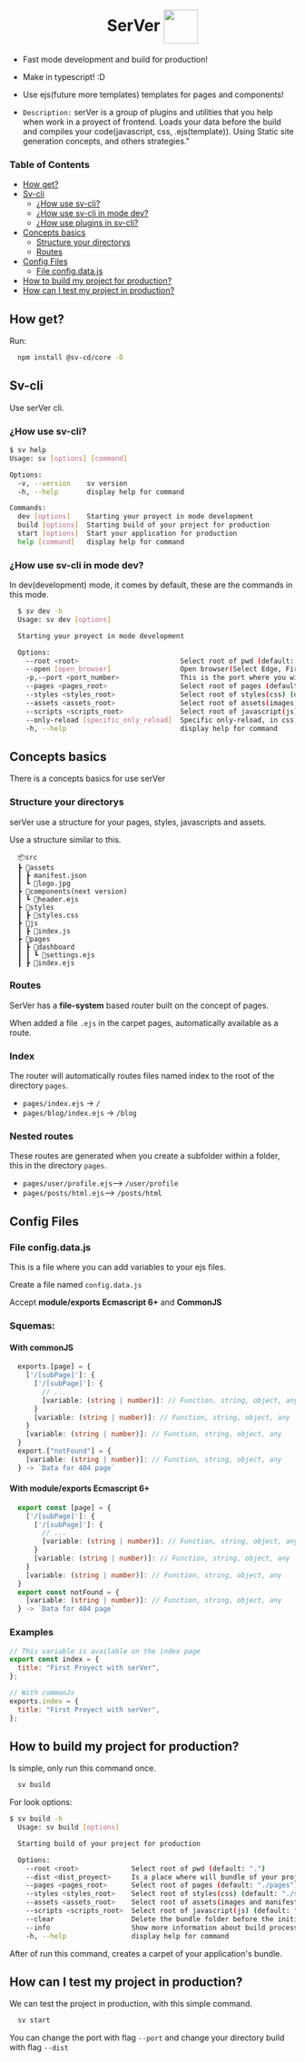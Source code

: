 <h1 align='center'> SerVer <img align='center' src='https://i.postimg.cc/25XSjsLP/logo-sv.png' width="60" /></h1>

- Fast mode development and build for production!
- Make in typescript! :D
- Use ejs(future more templates) templates for pages and components!

- `Description:` serVer is a group of plugins and utilities that you help when work in a proyect of frontend. Loads your data before the build and compiles your code(javascript, css, .ejs(template)). Using Static site generation concepts, and others strategies."

### Table of Contents

- [How get?][1]
- [Sv-cli][2]
  - [¿How use sv-cli?][3]
  - [¿How use sv-cli in mode dev?][4]
  - [¿How use plugins in sv-cli?][5]
- [Concepts basics][6]
  - [Structure your directorys][7]
  - [Routes][8]
- [Config Files][9]
  - [File config.data.js][10]
- [How to build my project for production?][11]
- [How can I test my project in production?][12]

## How get?

Run:

```sh
  npm install @sv-cd/core -D
```

## Sv-cli

Use serVer cli.

### ¿How use sv-cli?

```sh
$ sv help
Usage: sv [options] [command]

Options:
  -v, --version    sv version
  -h, --help       display help for command

Commands:
  dev [options]    Starting your proyect in mode development
  build [options]  Starting build of your project for production
  start [options]  Start your application for production
  help [command]   display help for command
```

### ¿How use sv-cli in mode dev?

In dev(development) mode, it comes by default, these are the commands in this mode.

```sh
  $ sv dev -h
  Usage: sv dev [options]

  Starting your proyect in mode development

  Options:
    --root <root>                         Select root of pwd (default: ".")
    --open [open_browser]                 Open browser(Select Edge, Firefox, Opera(If you use opera GX  it will automatically open it) or Chrome) (default: false)
    -p,--port <port_number>               This is the port where you will work in development mode (default: "5000")
    --pages <pages_root>                  Select root of pages (default: "./pages")
    --styles <styles_root>                Select root of styles(css) (default: "./src/styles")
    --assets <assets_root>                Select root of assets(images and manifest.json) (default: "./src/assets")
    --scripts <scripts_root>              Select root of javascript(js) (default: "./src/scripts")
    --only-reload [specific_only_reload]  Specific only-reload, in css, html(Specific true, all will use strategy only-reload)) (default: false)
    -h, --help                            display help for command
```

## Concepts basics

There is a concepts basics for use serVer

### Structure your directorys

serVer use a structure for your pages, styles, javascripts and assets.

Use a structure similar to this.

      📦src
      ┣ 📂assets
      ┃ ┣ manifest.json
      ┃ ┗ 📜logo.jpg
      ┣ 📂components(next version)
      ┃ ┗ 📜header.ejs
      ┣ 📂styles
      ┃ ┣ 📜styles.css
      ┣ 📂js
      ┃ ┣ 📜index.js
      ┣ 📂pages
      ┃ ┣ 📂dashboard
      ┃ ┃ ┗ 📜settings.ejs
      ┃ ┣ 📜index.ejs

### Routes

SerVer has a **file-system** based router built on the concept of pages.

When added a file `.ejs` in the carpet pages, automatically available as a route.

<h3>Index</h3>

<p>

The router will automatically routes files named index to the root of the directory `pages`.

- `pages/index.ejs` → `/`
- `pages/blog/index.ejs` → `/blog`

</p>

<h3>Nested routes</h3>

<p>

These routes are generated when you create a subfolder within a folder, this in the directory `pages`.

- `pages/user/profile.ejs`--> `/user/profile`
- `pages/posts/html.ejs`--> `/posts/html`

</p>

## Config Files

### File config.data.js

This is a file where you can add variables to your ejs files.

Create a file named `config.data.js`

Accept **module/exports Ecmascript 6+** and **CommonJS**

### Squemas:

<h4>With commonJS</h4>

```typescript
  exports.[page] = {
    ['/[subPage]']: {
      ['/[subPage]']: {
        // ...
        [variable: (string | number)]: // Function, string, object, any
      }
      [variable: (string | number)]: // Function, string, object, any
    }
    [variable: (string | number)]: // Function, string, object, any
  }
  export.["notFound"] = {
    [variable: (string | number)]: // Function, string, object, any
  } -> `Data for 404 page`
```

<h4>With module/exports Ecmascript 6+</h4>

```typescript
  export const [page] = {
    ['/[subPage]']: {
      ['/[subPage]']: {
        // ...
        [variable: (string | number)]: // Function, string, object, any
      }
      [variable: (string | number)]: // Function, string, object, any
    }
    [variable: (string | number)]: // Function, string, object, any
  }
  export const notFound = {
    [variable: (string | number)]: // Function, string, object, any
  } -> `Data for 404 page`
```

### Examples

```javascript
// This variable is available on the index page
export const index = {
  title: "First Proyect with serVer",
};

// With commonJs
exports.index = {
  title: "First Proyect with serVer",
};
```

## How to build my project for production?

Is simple, only run this command once.

```sh
  sv build
```

For look options:

```sh
$ sv build -h
  Usage: sv build [options]

  Starting build of your project for production

  Options:
    --root <root>             Select root of pwd (default: ".")
    --dist <dist_proyect>     Is a place where will bundle of your project (default: "public")
    --pages <pages_root>      Select root of pages (default: "./pages")
    --styles <styles_root>    Select root of styles(css) (default: "./src/styles")
    --assets <assets_root>    Select root of assets(images and manifest.json) (default: "./src/assets")
    --scripts <scripts_root>  Select root of javascript(js) (default: "./src/scripts")
    --clear                   Delete the bundle folder before the initialization of the "build"   processes (default: false)
    --info                    Show more information about build process (default: false)
    -h, --help                display help for command
```

After of run this command, creates a carpet of your application's bundle.

## How can I test my project in production?

We can test the project in production, with this simple command.

```sh
  sv start
```

You can change the port with flag `--port` and change your directory build with flag `--dist`

[1]: #how-get
[2]: #sv-cli
[3]: #¿how-use-sv-cli
[4]: #¿how-use-sv-cli-in-mode-dev
[5]: #¿how-use-plugins-in-sv-cli
[6]: #concepts-basics
[7]: #structure-your-directorys
[8]: #routes
[9]: #config-files
[10]: #file-configdatajs
[11]: #how-to-build-my-project-for-production
[12]: #how-can-i-test-my-project-in-production
